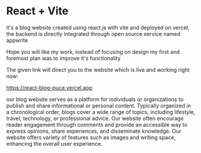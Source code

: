 # React + Vite 

it's a blog website created using react.js with vite and deployed on vercel, the backend is directly integrated through open source service named appwrite

Hope you will like my work, instead of focusing on design my first and foremost plan was to improve it's functionality 

The given link will direct you to the website which is live and working right now:

https://react-blog-puce.vercel.app


our blog website serves as a platform for individuals or organizations to publish and share informational or personal content. Typically organized in a chronological order, blogs cover a wide range of topics, including lifestyle, travel, technology, or professional advice. Our website often encourage reader engagement through comments and provide an accessible way to express opinions, share experiences, and disseminate knowledge. Our website offers variety of features such as images and writing space, enhancing the overall user experience.
